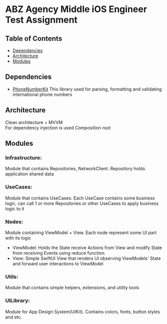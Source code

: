 # ABZ Agency Middle iOS Engineer Test Assignment

## Table of Contents
- [Dependencies](#dependencies)
- [Architecture](#architecture)
- [Modules](#modules)

## Dependencies

- [PhoneNumberKit](https://github.com/marmelroy/PhoneNumberKit.git)
This library used for parsing, formatting and validating international phone numbers

## Architecture 

Clean architecture + MVVM <br />
For dependency injection is used Composition root

## Modules

### Infrastructure:
 Module that contains Repositories, NetworkClient. Repository holds application shared data

### UseCases: 
Module that contains UseCases. Each UseCase contains some business logic, can call 1 or more Repositories or other UseCases to apply business logic to it

### Nodes:
 Module containing ViewModel + View. Each node represent some UI part with its logic

- ViewModel: Holds the State receive Actions from View and modify State from receiving Events using reduce function.
- View: Simple SwiftUI View that renders UI observing ViewModels' State and forward user interactions to ViewModel

### Utils:
 Module that contains simple helpers, extensions, and utility tools

### UILibrary:
 Module for App Design System(UIKit). Contains colors, fonts, button styles and etc.

